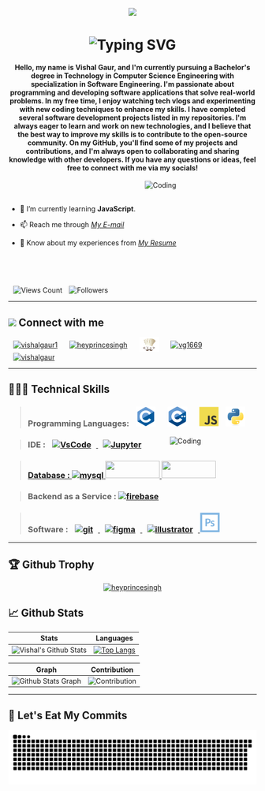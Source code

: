 <p align="center">
  <img src="https://www.careerguide.com/career/wp-content/uploads/2021/06/2-46.gif" hspace="10"/>  
</p>

<h1 align="center"><img src="https://readme-typing-svg.demolab.com?font=Sacramento&size=40&duration=4000&pause=500&color=F7F7F7&center=true&vCenter=true&width=600&height=100&lines=Hey+%F0%9F%91%8B%F0%9F%8F%BB+I+am+Vishal+Gaur;Software+Developer+%F0%9F%92%BB;Full+Stack+Developer+%F0%9F%93%9A" alt="Typing SVG" /></h1>




<h4 align="center">Hello, my name is Vishal Gaur, and I'm currently pursuing a Bachelor's degree in Technology in Computer Science Engineering with specialization in Software Engineering. I'm passionate about programming and developing software applications that solve real-world problems. In my free time, I enjoy watching tech vlogs and experimenting with new coding techniques to enhance my skills. I have completed several software development projects listed in my repositories. I'm always eager to learn and work on new technologies, and I believe that the best way to improve my skills is to contribute to the open-source community. On my GitHub, you'll find some of my projects and contributions, and I'm always open to collaborating and sharing knowledge with other developers. If you have any questions or ideas, feel free to connect with me via my socials!</h4>

<img align="right" alt="Coding" width="45%" src="https://victorelmann.files.wordpress.com/2021/01/website-design.gif">
<br>
<br>

- 🌱 I’m currently learning **JavaScript**.

- 📫 Reach me through *[My E-mail](https://mail.google.com/mail/vishalgaur2002@gmail.com)*

- 📄 Know about my experiences from *[My Resume](https://drive.google.com/file/d/15EtifNYmpl553Sn7LoToBLaqPsuJ93Qh/view?usp=sharing)*

<br>
<br>
<br>
<p align="left">
  <img src="https://komarev.com/ghpvc/?username=vishalgaur1&label=Profile%20views&color=0e75b6&style=flat" alt="Views Count" hspace="10"/> 
  <img src="https://img.shields.io/github/followers/vishalgaur1?label=Followers&logo=GitHub&style=for-the-badge&style=flat" alt="Followers" /> 
</p>

***
<div align="left"><h2><img src="https://www.hugp.com/research/assets/img/gif/akushu.gif" width="40px"> Connect with me</h1> </div>

<p align="left">
<a href="https://www.linkedin.com/in/vishalgaur1/" target="blank"><img align="center" src="https://raw.githubusercontent.com/rahuldkjain/github-profile-readme-generator/master/src/images/icons/Social/linked-in-alt.svg" alt="vishalgaur1" height="30" width="40" hspace="10"/></a>
<a href="https://leetcode.com/vishalgaur1/" target="blank"><img align="center" src="https://raw.githubusercontent.com/rahuldkjain/github-profile-readme-generator/master/src/images/icons/Social/leet-code.svg" alt="heyprincesingh" height="30" width="40" hspace="10"/></a>
<a href="https://www.codechef.com/users/vishalgaur1" target="blank"><img align="center" src="https://github.com/ANURAG-PATHAK/ANURAG-PATHAK/blob/master/resources/codecheficon_adobespark.png" alt="vishalgaur1" height="30" width="40" hspace="10"/></a>
<a href="https://www.hackerrank.com/vg1669" target="blank"><img align="center" src="https://raw.githubusercontent.com/rahuldkjain/github-profile-readme-generator/master/src/images/icons/Social/hackerrank.svg" alt="vg1669" height="30" width="40" hspace="10"/></a>
<a href="https://www.facebook.com/profile.php?id=100080949340079" target="blank"><img align="center" src="https://raw.githubusercontent.com/rahuldkjain/github-profile-readme-generator/master/src/images/icons/Social/facebook.svg" alt="vishalgaur" height="30" width="40" hspace="10"/></a>
</p>


***

<div align="left"><h2>👨🏻‍💻 Technical Skills </h1> </div>
  
>### Programming Languages: <a href="https://www.cprogramming.com/" target="_blank" rel="noreferrer"> <img src="https://raw.githubusercontent.com/devicons/devicon/master/icons/c/c-original.svg" alt="c" width="40" height="40" hspace="10"/></a>  <a href="https://www.w3schools.com/cpp/" target="_blank" rel="noreferrer"> <img src="https://raw.githubusercontent.com/devicons/devicon/master/icons/cplusplus/cplusplus-original.svg" alt="cplusplus" width="40" height="40" hspace="10"/></a>  <a href="https://developer.mozilla.org/en-US/docs/Web/JavaScript" target="_blank" rel="noreferrer"> <img src="https://raw.githubusercontent.com/devicons/devicon/master/icons/javascript/javascript-original.svg" alt="javascript" width="40" height="40" hspace="10"/></a>  <a href="https://www.python.org" target="_blank" rel="noreferrer"> <img src="https://raw.githubusercontent.com/devicons/devicon/master/icons/python/python-original.svg" alt="python" width="40" height="40"/> </a>



<img align="right" alt="Coding" src="http://www.stem2steameducation.com/wp-content/uploads/2018/10/book.gif" width="35%">


>### IDE : <a href="https://code.visualstudio.com" target="_blank" rel="noreferrer"><img src="https://img.shields.io/badge/Visual%20Studio-5C2D91.svg?style=for-the-badge&logo=visual-studio&logoColor=white" alt="VsCode" width="125" height="35" hspace="10"/> <a href="https://jupyter.org/" target="_blank" rel="noreferrer"><img src="https://img.shields.io/badge/jupyter-%23FA0F00.svg?style=for-the-badge&logo=jupyter&logoColor=white" alt="Jupyter" width="125" height="35" hspace="10"/>
  



>### Database : <a href="https://www.mysql.com/" target="_blank" rel="noreferrer"> <img src="https://img.shields.io/badge/mysql-%2300f.svg?style=for-the-badge&logo=mysql&logoColor=white" alt="mysql" width="110" height="35"/> </a> <a href="https://www.mongodb.com/" target="_blank" rel="noreferrer"> <img src="https://img.shields.io/badge/MongoDB-%234ea94b.svg?style=for-the-badge&logo=mongodb&logoColor=white" width="110" height="35"/> </a> <a href="https://www.oracle.com/in/" target="_blank" rel="noreferrer"> <img src="https://img.shields.io/badge/Oracle-F80000?style=for-the-badge&logo=oracle&logoColor=white" width="110" height="35"/> </a>



>### Backend as a Service : <a href="https://firebase.google.com/" target="_blank" rel="noreferrer"> <img src="https://img.shields.io/badge/Firebase-039BE5?style=for-the-badge&logo=Firebase&logoColor=white" alt="firebase" width="110" height="35"/> </a>
</p>




>### Software : <a href="https://git-scm.com/" target="_blank" rel="noreferrer"> <img src="https://www.vectorlogo.zone/logos/git-scm/git-scm-icon.svg" alt="git" width="40" height="40" hspace="10"/> </a>  <a href="https://www.figma.com/" target="_blank" rel="noreferrer"> <img src="https://www.vectorlogo.zone/logos/figma/figma-icon.svg" alt="figma" width="40" height="40" hspace="10"/> </a>  <a href="https://www.adobe.com/in/products/illustrator.html" target="_blank" rel="noreferrer"> <img src="https://www.vectorlogo.zone/logos/adobe_illustrator/adobe_illustrator-icon.svg" alt="illustrator" width="40" height="40" hspace="10"/> </a>  <a href="https://www.photoshop.com/en" target="_blank" rel="noreferrer"> <img src="https://raw.githubusercontent.com/devicons/devicon/master/icons/photoshop/photoshop-line.svg" alt="photoshop" width="40" height="40"/> </a>
</p>

***

<div align="left"><h2>🏆 Github Trophy</h2>

<p align="center"> <a href="https://github.com/ryo-ma/github-profile-trophy"><img src="https://github-profile-trophy.vercel.app/?username=vishalgaur1&column=-1" alt="heyprincesingh" /></a> </p>

<!--***
<div align="left"><h2>✨ Holopins</h2>

...[![@heyprincesingh's Holopin board](https://holopin.me/vishalgaur1)](https://holopin.io/@vishalgaur1) 

***-->

 <div align="left"><h2>📈 Github Stats</h2>

Stats   | Languages
--------| ----------
![Vishal's Github Stats](https://github-readme-stats.vercel.app/api?username=vishalgaur1&show_icons=true&theme=vision-friendly-dark) |  [![Top Langs](https://github-readme-stats.vercel.app/api/top-langs/?username=vishalgaur1&theme=dark&layout=compact&langs_count=8)](https://github.com/anuraghazra/github-readme-stats) 

Graph | Contribution
------| ----------
![ Github Stats Graph](https://github-profile-summary-cards.vercel.app/api/cards/profile-details?username=vishalgaur1&theme=monokai&text_color=white) | ![Contribution](https://github-readme-streak-stats.herokuapp.com/?user=vishalgaur1&theme=dark&width=400)

***

<div align="left"><h2>🐍 Let's Eat My Commits</h2>
<p align="center">
  <img src="https://github.com/heyprincesingh/heyprincesingh/blob/output/github-contribution-grid-snake.svg" alt="Snake"/> 
</p>

